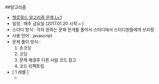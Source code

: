 
##알고리즘
- [헬로월드 알고리즘 문제 Lv.1 ](http://tryhelloworld.co.kr/challenges?language=javascript)
- 일정 : 매주 금요일 (2017.01.20 시작 ~ )
- 스더디 방식 : 각자 원하는 문제 한개를 풀어서 스터디에서 스터디원들에게 브리핑
- 사용 언어 : javascript
- 문제 풀이 방식 :
    1. 손코딩
    2. 코딩
    3. 문제 해결후 다른 사람 코드 참고
    4. 코드 리펙토링
- [ 1 레벨 ]
    + []()
